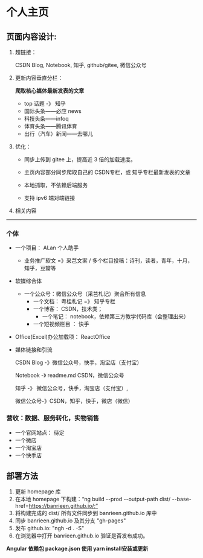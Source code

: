 个人主页
=================================================


页面内容设计:
--------------------------------------------------

1. 超链接：

   CSDN Blog,  Notebook,  知乎, github/gitee,  微信公众号

2. 更新内容垂直分栏：

   **爬取核心媒体最新发表的文章**
   * top 话题 -》 知乎
   * 国际头条——必应 news
   * 科技头条——infoq
   * 体育头条——腾讯体育
   * 出行（汽车）新闻——去哪儿

3. 优化：

   * 同步上传到 gitee 上，提高近 3 倍的加载速度。 

   * 主页内容部分同步爬取自己的 CSDN专栏，或 知乎专栏最新发表的文章

   * 本地抓取，不依赖后端服务

   * 支持 ipv6 端对端链接

4. 相关内容
-----------------------------------------------------

### 个体

* 一个项目： ALan 个人助手
   + 业务推广软文 =》采芑文案 / 多个栏目投稿：诗刊，读者，青年，十月，知乎，豆瓣等

* 软媒综合体
   * 一个公众号：微信公众号（采芑札记）聚合所有信息
      * 一个文档： 粤桂札记 =》 知乎专栏
      * 一个博客： CSDN，技术类；
         * 一个笔记： notebook，依赖第三方教学代码库（会整理出来）
      * 一个短视频栏目 ： 快手

* Office(Excel)办公加载项： ReactOffice

* 媒体链接和引流

   CSDN Blog -》微信公众号，快手，淘宝店（支付宝）

   Notebook -》 readme.md CSDN，微信公众号

   知乎 -》 微信公众号，快手，淘宝店（支付宝）, 
 
   微信公众号-》CSDN，知乎，快手，微店（微信）

### 营收：数据、服务转化，实物销售
* 一个官网站点： 待定 
* 一个微店
* 一个淘宝店
* 一个快手店


部署方法
--------------------------------------------------
1. 更新 homepage 库
2. 在本地 homepage 下构建：“ng build --prod --output-path dist/ --base-href=https://banrieen.github.io/;”
3. 将构建完成的 dist/ 所有文件同步到 banrieen.github.io 库中
4. 同步 banrieen.github.io 及其分支 "gh-pages" 
5. 发布 github.io: "ngh -d . -S"
6. 在浏览器中打开 banrieen.github.io 验证是否发布成功。

**Angular 依赖包 package.json 使用 yarn install安装或更新**